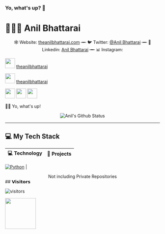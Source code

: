 ### Yo, what's up? 👋
# 👨🏻‍💻 Anil Bhattarai
<div>
    <body bg_color=000000>
<p align="center">
🕸 Website: <a href="https://theanilbhattarai.com" target="_blank">theanilbhattarai.com</a> ╼╾ 🐦 Twitter: <a href="https://twitter.nikolavinci.com" target="_blank">@Anil Bhattarai</a> ╼╾ 🔗 Linkedin: <a href="https://linkedin.com/nikolavinci" target="_blank">Anil Bhattarai</a> ╼╾ 📊 Instagram: 
</p>

<img height="32" width="32" src="https://cdn.jsdelivr.net/npm/simple-icons@v3/icons/facebook.svg" /> <a href="https://facebook.com/theanilbhattarai" target="_blank">theanilbhattarai</a>

<img height="32" width="32" src="https://unpkg.com/simple-icons@v3/icons/instagram.svg" /> <a href="https://instagram.com/theanilbhattarai" target="_blank">theanilbhattarai</a>

<img height="32" width="32" src="https://unpkg.com/simple-icons@v3/icons/linkedin.svg" />

<img height="32" width="32" src="https://cdn.jsdelivr.net/npm/simple-icons@v3/icons/github.svg" />

<img height="32" width="32" src="https://unpkg.com/simple-icons@v3/icons/spotify.svg" />

👋🏼 Yo, what's up! 

<div align = "center">

![Anil's Github Status](https://github-readme-stats.vercel.app/api?username=theanilbhattarai&show_icons=true&title_color=3793c4&icon_color=ffbb00&text_color=ffffff&bg_color=000000)

<hr>

</div>

## 💻 My Tech Stack

<!-- START OF PROFILE STACK, DO NOT REMOVE -->
| 💻 **Technology** | 🚀 **Projects** |
|-|-|

[![Python](https://img.shields.io/static/v1?label=&message=Python&color=3C78A9&logo=python&logoColor=white)](https://www.python.org/) | 

<!-- END OF PROFILE STACK, DO NOT REMOVE -->

<div align="center">
    Not including Private Repositories
</div>

</body>
</div>
## 𝗩𝗶𝘀𝗶𝘁𝗼𝗿𝘀

![visitors](https://visitor-badge.glitch.me/badge?page_id=theanilbhattarai)

<a href="https://hackclub.com/"><img src="https://assets.hackclub.com/flag-orpheus-left.png" width="100"></a>
